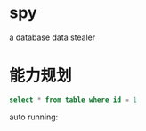 # spy

a database data stealer

# 能力规划
```sql
select * from table where id = 1
```
auto running:
```java

```
